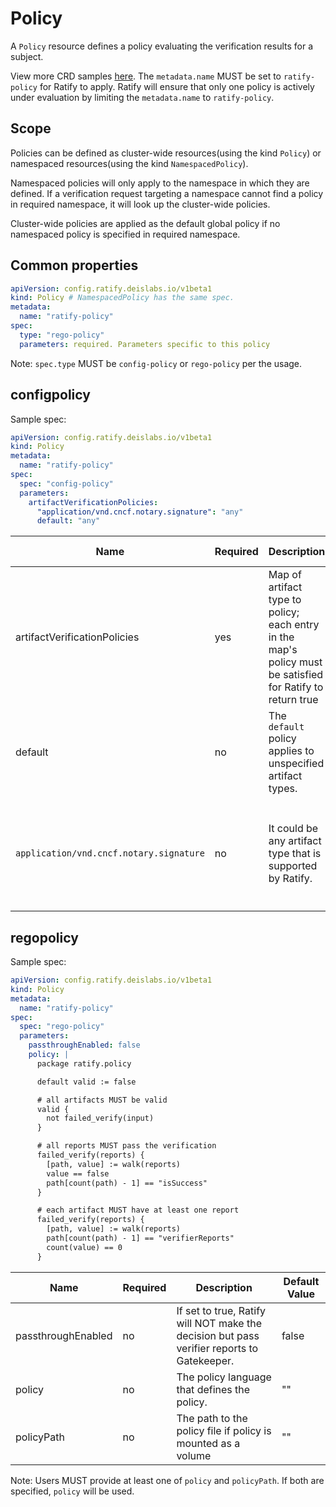 # Policy

A `Policy` resource defines a policy evaluating the verification results for a subject.

View more CRD samples [here](https://github.com/deislabs/ratify/tree/main/config/samples/policy). The `metadata.name` MUST be set to `ratify-policy` for Ratify to apply. Ratify will ensure that only one policy is actively under evaluation by limiting the `metadata.name` to `ratify-policy`. 

## Scope
Policies can be defined as cluster-wide resources(using the kind `Policy`) or namespaced resources(using the kind `NamespacedPolicy`).

Namespaced policies will only apply to the namespace in which they are defined. If a verification request targeting a namespace cannot find a policy in required namespace, it will look up the cluster-wide policies.

Cluster-wide policies are applied as the default global policy if no namespaced policy is specified in required namespace.

## Common properties
```yml
apiVersion: config.ratify.deislabs.io/v1beta1
kind: Policy # NamespacedPolicy has the same spec.
metadata:
  name: "ratify-policy"
spec:
  type: "rego-policy"
  parameters: required. Parameters specific to this policy
```

Note: `spec.type` MUST be `config-policy` or `rego-policy` per the usage.

## configpolicy
Sample spec:
```yml
apiVersion: config.ratify.deislabs.io/v1beta1
kind: Policy
metadata:
  name: "ratify-policy"
spec:
  spec: "config-policy"
  parameters:
    artifactVerificationPolicies:
      "application/vnd.cncf.notary.signature": "any"
      default: "any"
```
| Name | Required | Description | Default Value |
| ----------- | -------- | ----------- | ------------- |
| artifactVerificationPolicies | yes | Map of artifact type to policy; each entry in the map's policy must be satisfied for Ratify to return true | "" |
| default | no | The `default` policy applies to unspecified artifact types. | "all" |
| `application/vnd.cncf.notary.signature` | no | It could be any artifact type that is supported by Ratify. | There is no default value, users must specify `any` or `all` |

## regopolicy
Sample spec:
```yml
apiVersion: config.ratify.deislabs.io/v1beta1
kind: Policy
metadata:
  name: "ratify-policy"
spec:
  spec: "rego-policy"
  parameters:
    passthroughEnabled: false
    policy: |
      package ratify.policy

      default valid := false

      # all artifacts MUST be valid
      valid {
        not failed_verify(input)
      }

      # all reports MUST pass the verification
      failed_verify(reports) {
        [path, value] := walk(reports)
        value == false
        path[count(path) - 1] == "isSuccess"
      }

      # each artifact MUST have at least one report
      failed_verify(reports) {
        [path, value] := walk(reports)
        path[count(path) - 1] == "verifierReports"
        count(value) == 0
      }
```
| Name | Required | Description | Default Value |
| ----------- | -------- | ----------- | ------------- |
| passthroughEnabled | no | If set to true, Ratify will NOT make the decision but pass verifier reports to Gatekeeper. | false |
| policy | no | The policy language that defines the policy. | "" |
| policyPath | no | The path to the policy file if policy is mounted as a volume | "" |

Note: Users MUST provide at least one of `policy` and `policyPath`. If both are specified, `policy` will be used. 